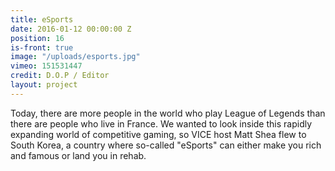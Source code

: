 ```yaml
---
title: eSports
date: 2016-01-12 00:00:00 Z
position: 16
is-front: true
image: "/uploads/esports.jpg"
vimeo: 151531447
credit: D.O.P / Editor
layout: project
---
```


Today, there are more people in the world who play League of Legends than there are people who live in France. We wanted to look inside this rapidly expanding world of competitive gaming, so VICE host Matt Shea flew to South Korea, a country where so-called "eSports" can either make you rich and famous or land you in rehab.